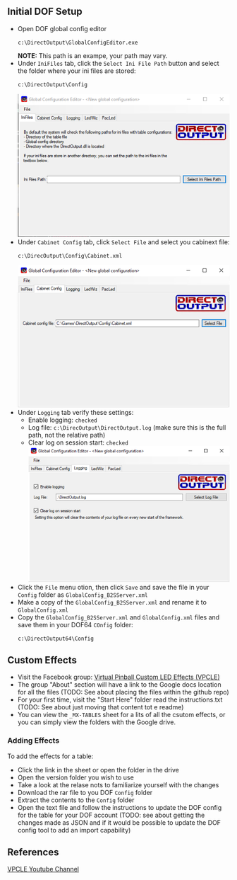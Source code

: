 ## Initial DOF Setup

- Open DOF global config editor
  ```
  c:\DirectOutput\GlobalConfigEditor.exe
  ```
  **NOTE:** This path is an exampe, your path may vary.
- Under `IniFiles` tab, click the `Select Ini File Path` button and select the folder where your ini files are stored:
  ```
  c:\DirectOutput\Config
  ```
  ![dof-ini](images/dof-ini.png)
- Under `Cabinet Config` tab, click `Select File` and select you cabinext file:
  ```
  c:\DirecOutput\Config\Cabinet.xml
  ```
  ![cabinet-cfg](images/cabinet-cfg.png)
- Under `Logging` tab verify these settings:
  - Enable logging: `checked`
  - Log file: `c:\DirecOutput\DirectOutput.log` (make sure this is the full path, not the relative path)
  - Clear log on session start: `checked`  
  ![logging](images/logging.png)
- Click the `File` menu otion, then click `Save` and save the file in your `Config` folder as `GlobalConfig_B2SServer.xml`
- Make a copy of the `GlobalConfig_B2SServer.xml` and rename it to `GlobalConfig.xml`
- Copy the `GlobalConfig_B2SServer.xml` and `GlobalConfig.xml` files and save them in your DOF64 `COnfig` folder:
  ```
  c:\DirectOutput64\Config
  ```

## Custom Effects

- Visit the Facebook group: [Virtual Pinball Custom LED Effects (VPCLE)](https://www.facebook.com/groups/515014447452704/)
- The group "About" section will have a link to the Google docs location for all the files (TODO: See about placing the files within the github repo)
- For your first time, visit the "Start Here" folder read the instructions.txt (TODO: See about just moving that content tot e readme)
- You can view the `_MX-TABLES` sheet for a lits of all the csutom effects, or you can simply view the folders with the Google drive.

### Adding Effects

To add the effects for a table:

- Click the link in the sheet or open the folder in the drive
- Open the version folder you wish to use
- Take a look at the relase nots to familiarize yourself with the changes
- Download the rar file to you DOF `Config` folder
- Extract the contents to the `Config` folder
- Open the text file and follow the instructions to update the DOF config for the table for your DOF account (TODO: see about getting the changes made as JSON and if it would be possible to update the DOF config tool to add an import capability)

## References

[VPCLE Youtube Channel](https://www.youtube.com/@VPCLE)
